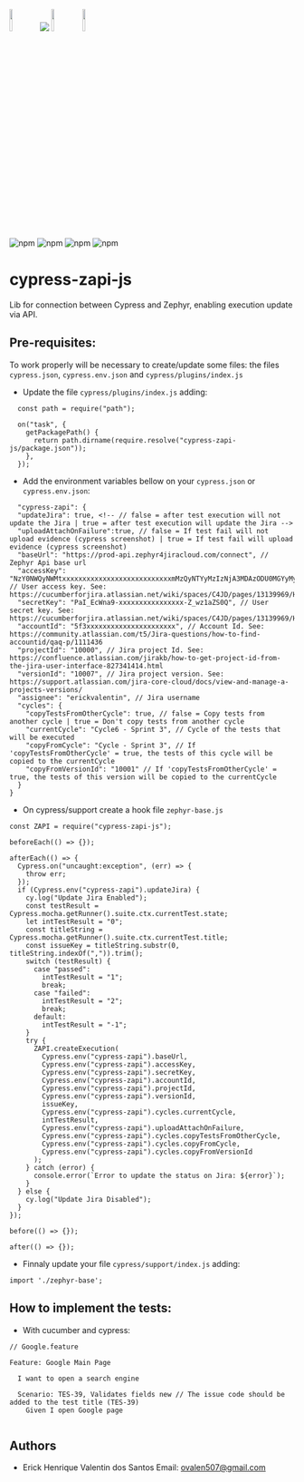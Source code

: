 <img src="https://www.cypress.io/static/33498b5f95008093f5f94467c61d20ab/59c46/cypress-logo.webp" width="10%">      <img src="https://static1.smartbear.co/smartbearbrand/media/images/logos/product-only/zsq_product-only-clr.svg">  <img src="https://gtswiki.gt-beginners.net/decal/png/20/89/27/5125114039554278920_1.png" width="10%">   <img src="https://www.kelvinsantiago.com.br/wp-content/uploads/2019/05/node-1.png" width="10%">

<img alt="npm" src="https://img.shields.io/badge/Zephyr Squad-blue"> <img alt="npm" src="https://img.shields.io/badge/Languages-Javascript-yellow"> <img alt="npm" src="https://img.shields.io/badge/-NodeJs-green">
<img alt="npm" src="https://img.shields.io/badge/Cypress-Ready!-green">

# cypress-zapi-js
Lib for connection between Cypress and Zephyr, enabling execution update via API.

## Pre-requisites:

To work properly will be necessary to create/update some files: the files `cypress.json`, `cypress.env.json` and `cypress/plugins/index.js`

- Update the file `cypress/plugins/index.js` adding:
```
  const path = require("path");
  
  on("task", {
    getPackagePath() {
      return path.dirname(require.resolve("cypress-zapi-js/package.json"));
    },
  });

```

- Add the environment variables bellow on your `cypress.json` or `cypress.env.json`:
```
  "cypress-zapi": {
  "updateJira": true, <!-- // false = after test execution will not update the Jira | true = after test execution will update the Jira -->
  "uploadAttachOnFailure":true, // false = If test fail will not upload evidence (cypress screenshot) | true = If test fail will upload evidence (cypress screenshot)
  "baseUrl": "https://prod-api.zephyr4jiracloud.com/connect", // Zephyr Api base url
  "accessKey": "NzY0NWQyNWMtxxxxxxxxxxxxxxxxxxxxxxxxxxxmMzQyNTYyMzIzNjA3MDAzODU0MGYyMyBjeXByZXNzMQ", // User access key. See: https://cucumberforjira.atlassian.net/wiki/spaces/C4JD/pages/13139969/How+to+automatically+push+Cucumber+test+results+into+a+Zephyr+test+cycle
  "secretKey": "PaI_EcWna9-xxxxxxxxxxxxxxxx-Z_wz1aZS0Q", // User secret key. See: https://cucumberforjira.atlassian.net/wiki/spaces/C4JD/pages/13139969/How+to+automatically+push+Cucumber+test+results+into+a+Zephyr+test+cycle
  "accountId": "5f3xxxxxxxxxxxxxxxxxxxxxx", // Account Id. See: https://community.atlassian.com/t5/Jira-questions/how-to-find-accountid/qaq-p/1111436
  "projectId": "10000", // Jira project Id. See: https://confluence.atlassian.com/jirakb/how-to-get-project-id-from-the-jira-user-interface-827341414.html
  "versionId": "10007", // Jira project version. See: https://support.atlassian.com/jira-core-cloud/docs/view-and-manage-a-projects-versions/
  "assignee": "erickvalentin", // Jira username
  "cycles": {
    "copyTestsFromOtherCycle": true, // false = Copy tests from another cycle | true = Don't copy tests from another cycle
    "currentCycle": "Cycle6 - Sprint 3", // Cycle of the tests that will be executed
    "copyFromCycle": "Cycle - Sprint 3", // If 'copyTestsFromOtherCycle' = true, the tests of this cycle will be copied to the currentCycle
    "copyFromVersionId": "10001" // If 'copyTestsFromOtherCycle' = true, the tests of this version will be copied to the currentCycle
  }
}
```

- On cypress/support create a hook file `zephyr-base.js`
```
const ZAPI = require("cypress-zapi-js");

beforeEach(() => {});

afterEach(() => {
  Cypress.on("uncaught:exception", (err) => {
    throw err;
  });
  if (Cypress.env("cypress-zapi").updateJira) {
    cy.log("Update Jira Enabled");
    const testResult = Cypress.mocha.getRunner().suite.ctx.currentTest.state;
    let intTestResult = "0";
    const titleString = Cypress.mocha.getRunner().suite.ctx.currentTest.title;
    const issueKey = titleString.substr(0, titleString.indexOf(",")).trim();
    switch (testResult) {
      case "passed":
        intTestResult = "1";
        break;
      case "failed":
        intTestResult = "2";
        break;
      default:
        intTestResult = "-1";
    }
    try {
      ZAPI.createExecution(
        Cypress.env("cypress-zapi").baseUrl,
        Cypress.env("cypress-zapi").accessKey,
        Cypress.env("cypress-zapi").secretKey,
        Cypress.env("cypress-zapi").accountId,
        Cypress.env("cypress-zapi").projectId,
        Cypress.env("cypress-zapi").versionId,
        issueKey,
        Cypress.env("cypress-zapi").cycles.currentCycle,
        intTestResult,
        Cypress.env("cypress-zapi").uploadAttachOnFailure,
        Cypress.env("cypress-zapi").cycles.copyTestsFromOtherCycle,
        Cypress.env("cypress-zapi").cycles.copyFromCycle,
        Cypress.env("cypress-zapi").cycles.copyFromVersionId
      );
    } catch (error) {
      console.error(`Error to update the status on Jira: ${error}`);
    }
  } else {
    cy.log("Update Jira Disabled");
  }
});

before(() => {});

after(() => {});

```

- Finnaly update your file `cypress/support/index.js` adding:
```
import './zephyr-base';

```

## How to implement the tests:

- With cucumber and cypress:

```
// Google.feature

Feature: Google Main Page

  I want to open a search engine
  
  Scenario: TES-39, Validates fields new // The issue code should be added to the test title (TES-39)
    Given I open Google page
 
```


## Authors

- Erick Henrique Valentin dos Santos
Email: ovalen507@gmail.com




[//]: # (These are reference links used in the body of this note and get stripped out when the markdown processor does its job. There is no need to format nicely because it shouldn't be seen. Thanks SO - http://stackoverflow.com/questions/4823468/store-comments-in-markdown-syntax)

   [Docker article]: <https://linuxhint.com/install_configure_docker_ubuntu/>
